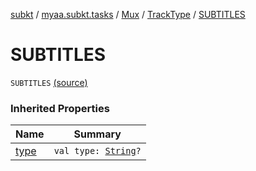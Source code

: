 [subkt](../../../index.md) / [myaa.subkt.tasks](../../index.md) / [Mux](../index.md) / [TrackType](index.md) / [SUBTITLES](./-s-u-b-t-i-t-l-e-s.md)

# SUBTITLES

`SUBTITLES` [(source)](https://github.com/Myaamori/SubKt/blob/0.1.7/src/main/kotlin/myaa/subkt/tasks/muxtask.kt#L100)

### Inherited Properties

| Name | Summary |
|---|---|
| [type](type.md) | `val type: `[`String`](https://kotlinlang.org/api/latest/jvm/stdlib/kotlin/-string/index.html)`?` |
